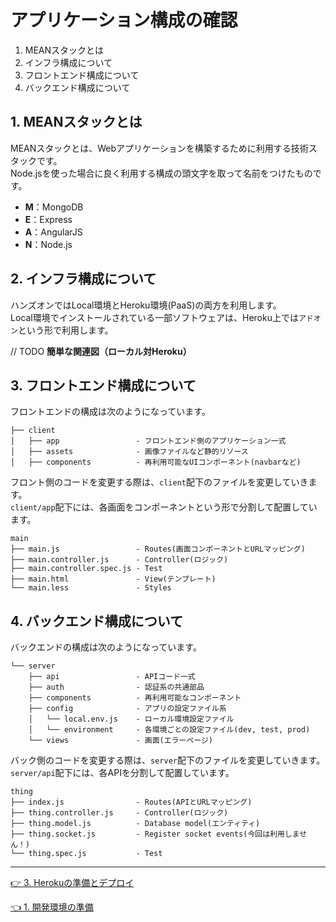 # アプリケーション構成の確認

1. MEANスタックとは
1. インフラ構成について
1. フロントエンド構成について
1. バックエンド構成について

## 1. MEANスタックとは
MEANスタックとは、Webアプリケーションを構築するために利用する技術スタックです。  
Node.jsを使った場合に良く利用する構成の頭文字を取って名前をつけたものです。

- __M__：MongoDB
- __E__：Express
- __A__：AngularJS
- __N__：Node.js

## 2. インフラ構成について

ハンズオンではLocal環境とHeroku環境(PaaS)の両方を利用します。  
Local環境でインストールされている一部ソフトウェアは、Heroku上では`アドオン`という形で利用します。

// TODO
__簡単な関連図（ローカル対Heroku）__

## 3. フロントエンド構成について

フロントエンドの構成は次のようになっています。
```
├── client
│   ├── app                 - フロントエンド側のアプリケーション一式
│   ├── assets              - 画像ファイルなど静的リソース
│   ├── components          - 再利用可能なUIコンポーネント(navbarなど)
```

フロント側のコードを変更する際は、`client`配下のファイルを変更していきます。  
`client/app`配下には、各画面をコンポーネントという形で分割して配置しています。
```
main
├── main.js                 - Routes(画面コンポーネントとURLマッピング)
├── main.controller.js      - Controller(ロジック)
├── main.controller.spec.js - Test
├── main.html               - View(テンプレート)
└── main.less               - Styles
```

## 4. バックエンド構成について
バックエンドの構成は次のようになっています。

```
└── server
    ├── api                 - APIコード一式
    ├── auth                - 認証系の共通部品
    ├── components          - 再利用可能なコンポーネント
    ├── config              - アプリの設定ファイル系
    │   └── local.env.js    - ローカル環境設定ファイル
    │   └── environment     - 各環境ごとの設定ファイル(dev, test, prod)
    └── views               - 画面(エラーページ)
```
バック側のコードを変更する際は、`server`配下のファイルを変更していきます。  
`server/api`配下には、各APIを分割して配置しています。

```
thing
├── index.js                - Routes(APIとURLマッピング)
├── thing.controller.js     - Controller(ロジック)
├── thing.model.js          - Database model(エンティティ)
├── thing.socket.js         - Register socket events(今回は利用しません！)
└── thing.spec.js           - Test
```

----
[:point_right: 3. Herokuの準備とデプロイ](../03)

[:point_left: 1. 開発環境の準備](../01)  
